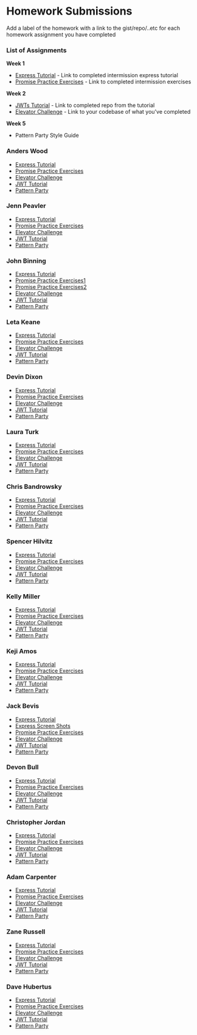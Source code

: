 # Homework Submissions

Add a label of the homework with a link to the gist/repo/..etc for each homework assignment you have completed

### List of Assignments

**Week 1**

* [Express Tutorial](https://www.tutorialspoint.com/nodejs/nodejs_express_framework.htm) - Link to completed intermission express tutorial
* [Promise Practice Exercises](https://gist.github.com/robbiejaeger/dc8f55c1f9462741090862f736b82cab) - Link to completed intermission exercises

**Week 2**

* [JWTs Tutorial](http://frontend.turing.io/lessons/security-with-jwts.html) - Link to completed repo from the tutorial
* [Elevator Challenge](https://github.com/turingschool-examples/elevator-challenge) - Link to your codebase of what you've completed

**Week 5**

* Pattern Party Style Guide


### Anders Wood

* [Express Tutorial](https://github.com/anderswood/mod-4-hw/blob/master/express-server.js)
* [Promise Practice Exercises](https://github.com/anderswood/mod-4-hw/blob/master/promises.js)
* [Elevator Challenge]()
* [JWT Tutorial]()
* [Pattern Party]()

### Jenn Peavler

* [Express Tutorial]()
* [Promise Practice Exercises]()
* [Elevator Challenge]()
* [JWT Tutorial]()
* [Pattern Party]()

### John Binning

* [Express Tutorial](https://gist.github.com/JohnBinning/d661be74fcbc63f777f669b56f1ab4ba)
* [Promise Practice Exercises1](https://repl.it/JDEP/2)
* [Promise Practice Exercises2](https://repl.it/JDGv/4)
* [Elevator Challenge]()
* [JWT Tutorial]()
* [Pattern Party]()

### Leta Keane

* [Express Tutorial](https://gist.github.com/letakeane/bfc765bd97da8d27ac95f59ff3c78a68)
* [Promise Practice Exercises](https://repl.it/JCv4/9)
* [Elevator Challenge]()
* [JWT Tutorial]()
* [Pattern Party]()

### Devin Dixon

* [Express Tutorial]()
* [Promise Practice Exercises]()
* [Elevator Challenge]()
* [JWT Tutorial]()
* [Pattern Party]()

### Laura Turk

* [Express Tutorial]()
* [Promise Practice Exercises]()
* [Elevator Challenge]()
* [JWT Tutorial]()
* [Pattern Party]()

### Chris Bandrowsky

* [Express Tutorial]()
* [Promise Practice Exercises]()
* [Elevator Challenge]()
* [JWT Tutorial]()
* [Pattern Party]()

### Spencer Hilvitz

* [Express Tutorial]()
* [Promise Practice Exercises]()
* [Elevator Challenge]()
* [JWT Tutorial]()
* [Pattern Party]()

### Kelly Miller

* [Express Tutorial]()
* [Promise Practice Exercises]()
* [Elevator Challenge]()
* [JWT Tutorial]()
* [Pattern Party]()

### Keji Amos

* [Express Tutorial](https://github.com/kamos1/express-tut)
* [Promise Practice Exercises](https://repl.it/JB4q/4)
* [Elevator Challenge]()
* [JWT Tutorial]()
* [Pattern Party]()

### Jack Bevis

* [Express Tutorial](https://github.com/jbevis/express-tutorial)
* [Express Screen Shots](http://imgur.com/a/CS3LN)
* [Promise Practice Exercises](https://gist.github.com/jbevis/1a1ab8304b70d474f5924fa6cdf41f7a)
* [Elevator Challenge]()
* [JWT Tutorial]()
* [Pattern Party]()

### Devon Bull

* [Express Tutorial]()
* [Promise Practice Exercises]()
* [Elevator Challenge]()
* [JWT Tutorial]()
* [Pattern Party]()

### Christopher Jordan

* [Express Tutorial]()
* [Promise Practice Exercises]()
* [Elevator Challenge]()
* [JWT Tutorial]()
* [Pattern Party]()

### Adam Carpenter

* [Express Tutorial]()
* [Promise Practice Exercises]()
* [Elevator Challenge]()
* [JWT Tutorial]()
* [Pattern Party]()

### Zane Russell

* [Express Tutorial]()
* [Promise Practice Exercises]()
* [Elevator Challenge]()
* [JWT Tutorial]()
* [Pattern Party]()

### Dave Hubertus

* [Express Tutorial]()
* [Promise Practice Exercises]()
* [Elevator Challenge]()
* [JWT Tutorial]()
* [Pattern Party]()
